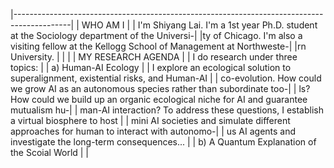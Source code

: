 |--------------------------------------------------------------------------------------------|
|                                         WHO AM I                                           |
|  I'm Shiyang Lai. I'm a 1st year Ph.D. student at the Sociology department of the Universi-|
|ty of Chicago. I'm also a visiting fellow at the Kellogg School of Management at Northweste-|
|rn University.                                                                              |
|                                                                                            |
|                                    MY RESEARCH AGENDA                                      |
|  I do research under three topics:                                                         |
|    a) Human-AI Ecology                                                                     |
|       I explore an ecological solution to superalignment, existential risks, and Human-AI  |
|    co-evolution. How could we grow AI as an autonomous species rather than subordinate too-|
|    ls? How could we build up an organic ecological niche for AI and guarantee mutualism hu-|
|    man-AI interaction? To address these questions, I establish a virtual biosphere to host |
|    mini AI societies and simulate different approaches for human to interact with autonomo-|
|    us AI agents and investigate the long-term consequences...                              |
|    b) A Quantum Explanation of the Scoial World                                            |
|       